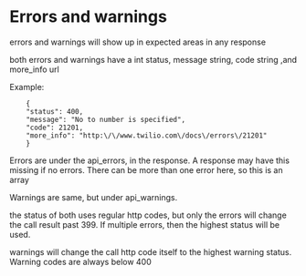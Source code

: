 # Errors and warnings

errors and warnings will show up in expected areas in any response

both errors and warnings have a int status, message string, code string ,and more_info url

Example:

        {
        "status": 400,
        "message": "No to number is specified",
        "code": 21201,
        "more_info": "http:\/\/www.twilio.com\/docs\/errors\/21201"
        }

Errors are under the api_errors, in the response. A response may have this missing if no errors. There can be more than one error here,
so this is an array

Warnings are same, but under api_warnings.

the status of both uses regular http codes, but only the errors will change the call result past 399.
If multiple errors, then the highest status will be used.

warnings will change the call http code itself to the highest warning status. Warning codes are always below 400 